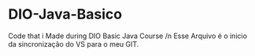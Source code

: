 # DIO-Java-Basico
Code that i Made during DIO Basic Java Course /n
Esse Arquivo é o inicio da sincronização do VS para o meu GIT.
